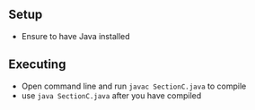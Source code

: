 ## Setup
- Ensure to have Java installed

## Executing
- Open command line and run ```javac SectionC.java``` to compile
- use ```java SectionC.java``` after you have compiled